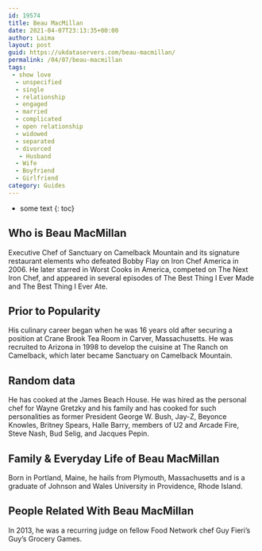 ```yaml
---
id: 19574
title: Beau MacMillan
date: 2021-04-07T23:13:35+00:00
author: Laima
layout: post
guid: https://ukdataservers.com/beau-macmillan/
permalink: /04/07/beau-macmillan
tags:
 - show love
  - unspecified
  - single
  - relationship
  - engaged
  - married
  - complicated
  - open relationship
  - widowed
  - separated
  - divorced
   - Husband
  - Wife
  - Boyfriend
  - Girlfriend
category: Guides
---
```


* some text
{: toc}


## Who is Beau MacMillan
                  
                  
                  
Executive Chef of Sanctuary on Camelback Mountain and its signature restaurant elements who defeated Bobby Flay on Iron Chef America in 2006. He later starred in Worst Cooks in America, competed on The Next Iron Chef, and appeared in several episodes of The Best Thing I Ever Made and The Best Thing I Ever Ate.
                  
              
            
              
            
                
                
                
## Prior to Popularity
                  
                  
                  
His culinary career began when he was 16 years old after securing a position at Crane Brook Tea Room in Carver, Massachusetts. He was recruited to Arizona in 1998 to develop the cuisine at The Ranch on Camelback, which later became Sanctuary on Camelback Mountain.
                  
              
            
              
            
                
                
                
## Random data
                  
                  
                  
He has cooked at the James Beach House. He was hired as the personal chef for Wayne Gretzky and his family and has cooked for such personalities as former President George W. Bush, Jay-Z, Beyonce Knowles, Britney Spears, Halle Barry, members of U2 and Arcade Fire, Steve Nash, Bud Selig, and Jacques Pepin.
                  
              
            
              
            
                
                
                
## Family & Everyday Life of Beau MacMillan
                  
                  
                  
Born in Portland, Maine, he hails from Plymouth, Massachusetts and is a graduate of Johnson and Wales University in Providence, Rhode Island.
                  
              
            
              
            
                
                
                
## People Related With Beau MacMillan
                  
                  
                  
In 2013, he was a recurring judge on fellow Food Network chef Guy Fieri&#8217;s Guy&#8217;s Grocery Games.
                  
              
            
              
            
                
              
            
              
              
            
            
              
            
          
          
          